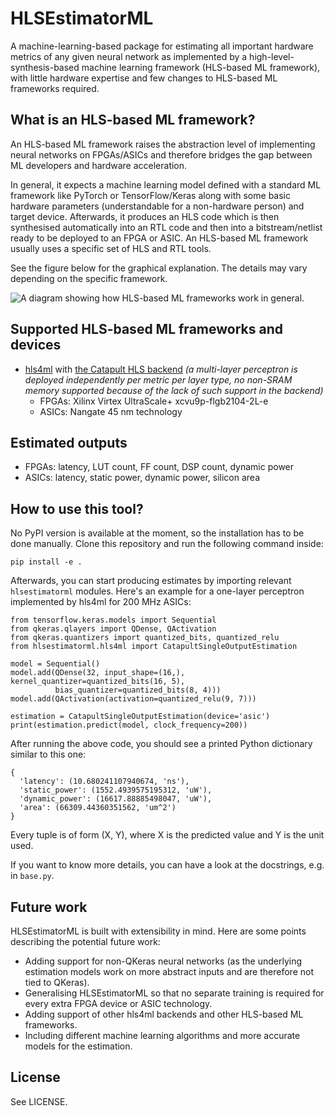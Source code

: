 # HLSEstimatorML

A machine-learning-based package for estimating all important hardware metrics of any given neural network as implemented by a high-level-synthesis-based machine learning framework (HLS-based ML framework), with little hardware expertise and few changes to HLS-based ML frameworks required.

## What is an HLS-based ML framework?
An HLS-based ML framework raises the abstraction level of implementing neural networks on FPGAs/ASICs and therefore bridges the gap between ML developers and hardware acceleration.

In general, it expects a machine learning model defined with a standard ML framework like PyTorch or TensorFlow/Keras along with some basic hardware parameters (understandable for a non-hardware person) and target device. Afterwards, it produces an HLS code which is then synthesised automatically into an RTL code and then into a bitstream/netlist ready to be deployed to an FPGA or ASIC. An HLS-based ML framework usually uses a specific set of HLS and RTL tools.

See the figure below for the graphical explanation. The details may vary depending on the specific framework.

![A diagram showing how HLS-based ML frameworks work in general.](https://user-images.githubusercontent.com/24892582/174791618-43382027-2cfb-47d7-8193-1954bcb318f3.svg)


## Supported HLS-based ML frameworks and devices
* [hls4ml](https://github.com/fastmachinelearning/hls4ml) with [the Catapult HLS backend](https://github.com/fastmachinelearning/hls4ml-catapult-framework) *(a multi-layer perceptron is deployed independently per metric per layer type, no non-SRAM memory supported because of the lack of such support in the backend)*
  * FPGAs: Xilinx Virtex UltraScale+ xcvu9p-flgb2104-2L-e
  * ASICs: Nangate 45 nm technology

## Estimated outputs
* FPGAs: latency, LUT count, FF count, DSP count, dynamic power
* ASICs: latency, static power, dynamic power, silicon area

## How to use this tool?
No PyPI version is available at the moment, so the installation has to be done manually. Clone this repository and run the following command inside:
```
pip install -e .
```

Afterwards, you can start producing estimates by importing relevant `hlsestimatorml` modules. Here's an example for a one-layer perceptron implemented by hls4ml for 200 MHz ASICs:
```python3
from tensorflow.keras.models import Sequential
from qkeras.qlayers import QDense, QActivation
from qkeras.quantizers import quantized_bits, quantized_relu
from hlsestimatorml.hls4ml import CatapultSingleOutputEstimation

model = Sequential()
model.add(QDense(32, input_shape=(16,), kernel_quantizer=quantized_bits(16, 5),
          bias_quantizer=quantized_bits(8, 4)))
model.add(QActivation(activation=quantized_relu(9, 7)))

estimation = CatapultSingleOutputEstimation(device='asic')
print(estimation.predict(model, clock_frequency=200))
```

After running the above code, you should see a printed Python dictionary similar to this one:
```python3
{
  'latency': (10.680241107940674, 'ns'),
  'static_power': (1552.4939575195312, 'uW'),
  'dynamic_power': (16617.88885498047, 'uW'),
  'area': (66309.44360351562, 'um^2')
}
```

Every tuple is of form (X, Y), where X is the predicted value and Y is the unit used.

If you want to know more details, you can have a look at the docstrings, e.g. in `base.py`.

## Future work
HLSEstimatorML is built with extensibility in mind. Here are some points describing the potential future work:
* Adding support for non-QKeras neural networks (as the underlying estimation models work on more abstract inputs and are 
therefore not tied to QKeras).
* Generalising HLSEstimatorML so that no separate training is required for every extra FPGA device or ASIC technology.
* Adding support of other hls4ml backends and other HLS-based ML frameworks.
* Including different machine learning algorithms and more accurate models for the estimation.

## License
See LICENSE.
